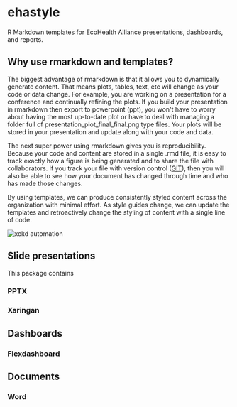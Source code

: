 # ehastyle

R Markdown templates for EcoHealth Alliance presentations, dashboards, and reports. 
## Why use rmarkdown and templates?

The biggest advantage of rmarkdown is that it allows you to dynamically generate
content. That means plots, tables, text, etc will change as your code or data change. For example, you are working on a presentation for a conference and continually refining the plots. If you build your presentation in rmarkdown
then export to powerpoint (ppt), you won't have to worry about having the most
up-to-date plot or have to deal with managing a folder full of presentation_plot_final_final.png type files. Your plots will be stored in your
presentation and update along with your code and data. 

The next super power using rmarkdown gives you is reproducibility. Because your code and content are stored in a single .rmd file, it is easy to track exactly how a figure is being generated and to share the file with collaborators. If you track
your file with version control ([GIT](https://happygitwithr.com/)), then you will also be able to see how your document has changed through time and who has made those changes. 

By using templates, we can produce consistently styled content across the organization with minimal effort. As style guides change, we can update the templates and retroactively change the styling of content with a single line of 
code. 

![xckd automation](https://xkcd.com/1205/)

## Slide presentations

This package contains 

### PPTX

### Xaringan

## Dashboards

### Flexdashboard

## Documents

### Word



